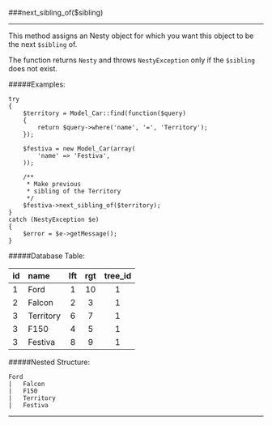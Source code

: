###next_sibling_of($sibling)

----------

This method assigns an Nesty object for which you want this object to be the next `$sibling` of.

The function returns `Nesty` and throws `NestyException` only if the `$sibling` does not exist.

#####Examples:

	try
	{
		$territory = Model_Car::find(function($query)
		{
			return $query->where('name', '=', 'Territory');
		});

		$festiva = new Model_Car(array(
			'name' => 'Festiva',
		));

		/**
		 * Make previous
		 * sibling of the Territory
		 */
		$festiva->next_sibling_of($territory);
	}
	catch (NestyException $e)
	{
		$error = $e->getMessage();
	}


#####Database Table:

  id        | name      | lft         | rgt         | tree_id
  :-------- | :-------- | :---------: | :---------: | :------:
  1         | Ford      | 1           | 10          | 1
  2         | Falcon    | 2           | 3           | 1
  3         | Territory | 6           | 7           | 1
  3         | F150      | 4           | 5           | 1
  3         | Festiva   | 8           | 9           | 1

#####Nested Structure:

	Ford
	|   Falcon
	|   F150
	|   Territory
	|   Festiva

----------

